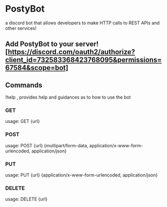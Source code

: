 # PostyBot 
a discord bot that allows developers to make HTTP calls to REST APIs and other services!

## Add PostyBot to your server! [https://discord.com/oauth2/authorize?client_id=732583368423768095&permissions=67584&scope=bot]

## Commands

!help , provides help and guidances as to how to use the bot
### GET 
usage: GET {url}
### POST 
usage: POST {url} {multipart/form-data, application/x-www-form-urlencoded, application/json}
### PUT 
usage: PUT {url} {application/x-www-form-urlencoded, application/json}
### DELETE 
usage: DELETE {url}

